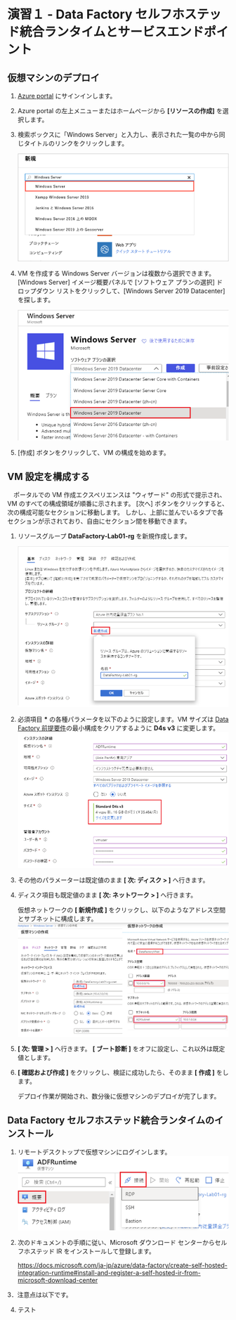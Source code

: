  # 演習１ - Data Factory セルフホステッド統合ランタイムとサービスエンドポイント
 
 ## 仮想マシンのデプロイ
1. [Azure portal](https://portal.azure.com)  にサインインします。
2. Azure portal の左上メニューまたはホームページから **\[リソースの作成]** を選択します。
3. 検索ボックスに「Windows Server」と入力し、表示された一覧の中から同じタイトルのリンクをクリックします。  

   <img src="/images/hands-on-lab1-001.png" title="検索ボックスに「Windows Server」と入力">
4. VM を作成する Windows Server バージョンは複数から選択できます。 \[Windows Server] イメージ概要パネルで \[ソフトウェア プランの選択] ドロップダウン リストをクリックして、\[Windows Server 2019 Datacenter] を探します。  

   <img src="/images/hands-on-lab1-002.png" title="Windows Server 2019 Datacenter">
5. \[作成] ボタンをクリックして、VM の構成を始めます。

 ## VM 設定を構成する
 
　ポータルでの VM 作成エクスペリエンスは "ウィザード" の形式で提示され、VM のすべての構成領域が順番に示されます。 [次へ] ボタンをクリックすると、次の構成可能なセクションに移動します。 しかし、上部に並んでいるタブで各セクションが示されており、自由にセクション間を移動できます。

1. リソースグループ **DataFactory-Lab01-rg** を新規作成します。  

   <img src="/images/hands-on-lab1-003.png" title="リソースグループを作成">
2. 必須項目 **\*** の各種パラメータを以下のように設定します。VM サイズは [Data Factory 前提要件](https://docs.microsoft.com/ja-jp/azure/data-factory/create-self-hosted-integration-runtime#prerequisites)の最小構成をクリアするように **D4s v3** に変更します。  
   <img src="/images/hands-on-lab1-004.png" title="各種パラメータを設定">
3. その他のパラメーターは既定値のまま **\[ 次: ディスク > ]** へ行きます。 
4. ディスク項目も既定値のまま **\[ 次: ネットワーク > ]** へ行きます。  
  
   仮想ネットワークの **\[ 新規作成 ]** をクリックし、以下のようなアドレス空間とサブネットに構成します。
   <img src="/images/hands-on-lab1-005.png" title="ネットワーク設定">
   
5. **\[ 次: 管理 > ]** へ行きます。 **\[ ブート診断 ]** をオフに設定し、これ以外は既定値とします。
 
6. **\[ 確認および作成 ]** をクリックし、検証に成功したら、そのまま **\[ 作成 ]** をします。

   デプロイ作業が開始され、数分後に仮想マシンのデプロイが完了します。

 ## Data Factory セルフホステッド統合ランタイムのインストール
 
1. リモートデスクトップで仮想マシンにログインします。
   <img src="/images/hands-on-lab1-006.png" title="リモートデスクトップ">
2. 次のドキュメントの手順に従い、Microsoft ダウンロード センターからセルフホステッド IR をインストールして登録します。
   
   https://docs.microsoft.com/ja-jp/azure/data-factory/create-self-hosted-integration-runtime#install-and-register-a-self-hosted-ir-from-microsoft-download-center
   
 3．注意点は以下です。

4. テスト


